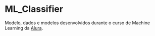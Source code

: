# ML_Classifier

Modelo, dados e modelos desenvolvidos durante o curso de Machine Learning da [Alura](https://alura.com.br).
